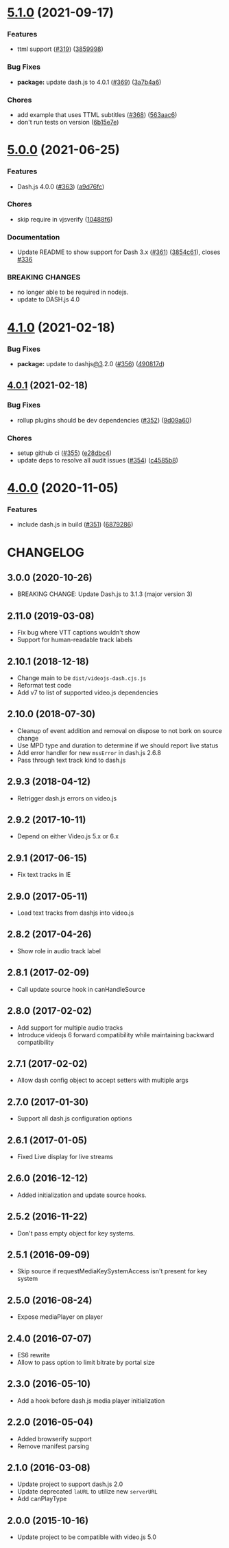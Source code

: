 <a name="5.1.0"></a>
# [5.1.0](https://github.com/videojs/videojs-contrib-dash/compare/v5.0.0...v5.1.0) (2021-09-17)

### Features

* ttml support ([#319](https://github.com/videojs/videojs-contrib-dash/issues/319)) ([3859998](https://github.com/videojs/videojs-contrib-dash/commit/3859998))

### Bug Fixes

* **package:** update dash.js to 4.0.1 ([#369](https://github.com/videojs/videojs-contrib-dash/issues/369)) ([3a7b4a6](https://github.com/videojs/videojs-contrib-dash/commit/3a7b4a6))

### Chores

* add example that uses TTML subtitles ([#368](https://github.com/videojs/videojs-contrib-dash/issues/368)) ([563aac6](https://github.com/videojs/videojs-contrib-dash/commit/563aac6))
* don't run tests on version ([6b15e7e](https://github.com/videojs/videojs-contrib-dash/commit/6b15e7e))

<a name="5.0.0"></a>
# [5.0.0](https://github.com/videojs/videojs-contrib-dash/compare/v4.1.0...v5.0.0) (2021-06-25)

### Features

* Dash.js 4.0.0 ([#363](https://github.com/videojs/videojs-contrib-dash/issues/363)) ([a9d76fc](https://github.com/videojs/videojs-contrib-dash/commit/a9d76fc))

### Chores

* skip require in vjsverify ([10488f6](https://github.com/videojs/videojs-contrib-dash/commit/10488f6))

### Documentation

* Update README to show support for Dash 3.x ([#361](https://github.com/videojs/videojs-contrib-dash/issues/361)) ([3854c61](https://github.com/videojs/videojs-contrib-dash/commit/3854c61)), closes [#336](https://github.com/videojs/videojs-contrib-dash/issues/336)


### BREAKING CHANGES

* no longer able to be required in nodejs.
* update to DASH.js 4.0

<a name="4.1.0"></a>
# [4.1.0](https://github.com/videojs/videojs-contrib-dash/compare/v4.0.1...v4.1.0) (2021-02-18)

### Bug Fixes

* **package:** update to dashjs[@3](https://github.com/3).2.0 ([#356](https://github.com/videojs/videojs-contrib-dash/issues/356)) ([490817d](https://github.com/videojs/videojs-contrib-dash/commit/490817d))

<a name="4.0.1"></a>
## [4.0.1](https://github.com/videojs/videojs-contrib-dash/compare/v4.0.0...v4.0.1) (2021-02-18)

### Bug Fixes

* rollup plugins should be dev dependencies ([#352](https://github.com/videojs/videojs-contrib-dash/issues/352)) ([9d09a60](https://github.com/videojs/videojs-contrib-dash/commit/9d09a60))

### Chores

* setup github ci ([#355](https://github.com/videojs/videojs-contrib-dash/issues/355)) ([e28dbc4](https://github.com/videojs/videojs-contrib-dash/commit/e28dbc4))
* update deps to resolve all audit issues ([#354](https://github.com/videojs/videojs-contrib-dash/issues/354)) ([c4585b8](https://github.com/videojs/videojs-contrib-dash/commit/c4585b8))

<a name="4.0.0"></a>
# [4.0.0](https://github.com/videojs/videojs-contrib-dash/compare/v3.0.0...v4.0.0) (2020-11-05)

### Features

* include dash.js in build ([#351](https://github.com/videojs/videojs-contrib-dash/issues/351)) ([6879286](https://github.com/videojs/videojs-contrib-dash/commit/6879286))

CHANGELOG
=========

## 3.0.0 (2020-10-26)
* BREAKING CHANGE: Update Dash.js to 3.1.3 (major version 3)

## 2.11.0 (2019-03-08)
* Fix bug where VTT captions wouldn't show
* Support for human-readable track labels

## 2.10.1 (2018-12-18)
* Change main to be `dist/videojs-dash.cjs.js`
* Reformat test code
* Add v7 to list of supported video.js dependencies

## 2.10.0 (2018-07-30)
* Cleanup of event addition and removal on dispose to not bork on source change
* Use MPD type and duration to determine if we should report live status
* Add error handler for new `mssError` in dash.js 2.6.8
* Pass through text track kind to dash.js

## 2.9.3 (2018-04-12)
* Retrigger dash.js errors on video.js

## 2.9.2 (2017-10-11)
* Depend on either Video.js 5.x or 6.x

## 2.9.1 (2017-06-15)
* Fix text tracks in IE

## 2.9.0 (2017-05-11)
* Load text tracks from dashjs into video.js

## 2.8.2 (2017-04-26)
* Show role in audio track label

## 2.8.1 (2017-02-09)
* Call update source hook in canHandleSource

## 2.8.0 (2017-02-02)
* Add support for multiple audio tracks
* Introduce videojs 6 forward compatibility while maintaining backward compatibility

## 2.7.1 (2017-02-02)
* Allow dash config object to accept setters with multiple args

## 2.7.0 (2017-01-30)
* Support all dash.js configuration options

## 2.6.1 (2017-01-05)
* Fixed Live display for live streams

## 2.6.0 (2016-12-12)
* Added initialization and update source hooks.

## 2.5.2 (2016-11-22)
* Don't pass empty object for key systems.

## 2.5.1 (2016-09-09)
* Skip source if requestMediaKeySystemAccess isn't present for key system

## 2.5.0 (2016-08-24)
* Expose mediaPlayer on player

## 2.4.0 (2016-07-07)
* ES6 rewrite
* Allow to pass option to limit bitrate by portal size

## 2.3.0 (2016-05-10)
* Add a hook before dash.js media player initialization

## 2.2.0 (2016-05-04)
* Added browserify support
* Remove manifest parsing

## 2.1.0 (2016-03-08)
* Update project to support dash.js 2.0
* Update deprecated `laURL` to utilize new `serverURL`
* Add canPlayType

## 2.0.0 (2015-10-16)
* Update project to be compatible with video.js 5.0
